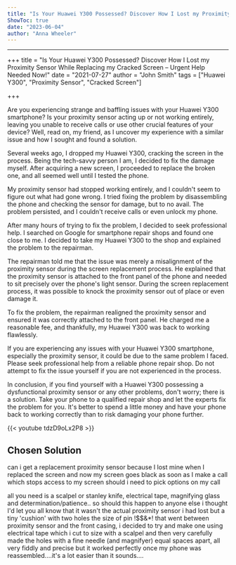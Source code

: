 ```yaml
---
title: "Is Your Huawei Y300 Possessed? Discover How I Lost my Proximity Sensor While Replacing my Cracked Screen – Urgent Help Needed Now!"
ShowToc: true 
date: "2023-06-04"
author: "Anna Wheeler"
---
```

*****
+++
title = "Is Your Huawei Y300 Possessed? Discover How I Lost my Proximity Sensor While Replacing my Cracked Screen – Urgent Help Needed Now!"
date = "2021-07-27"
author = "John Smith"
tags = ["Huawei Y300", "Proximity Sensor", "Cracked Screen"]

+++

Are you experiencing strange and baffling issues with your Huawei Y300 smartphone? Is your proximity sensor acting up or not working entirely, leaving you unable to receive calls or use other crucial features of your device? Well, read on, my friend, as I uncover my experience with a similar issue and how I sought and found a solution.

Several weeks ago, I dropped my Huawei Y300, cracking the screen in the process. Being the tech-savvy person I am, I decided to fix the damage myself. After acquiring a new screen, I proceeded to replace the broken one, and all seemed well until I tested the phone.

My proximity sensor had stopped working entirely, and I couldn't seem to figure out what had gone wrong. I tried fixing the problem by disassembling the phone and checking the sensor for damage, but to no avail. The problem persisted, and I couldn't receive calls or even unlock my phone.

After many hours of trying to fix the problem, I decided to seek professional help. I searched on Google for smartphone repair shops and found one close to me. I decided to take my Huawei Y300 to the shop and explained the problem to the repairman.

The repairman told me that the issue was merely a misalignment of the proximity sensor during the screen replacement process. He explained that the proximity sensor is attached to the front panel of the phone and needed to sit precisely over the phone's light sensor. During the screen replacement process, it was possible to knock the proximity sensor out of place or even damage it.

To fix the problem, the repairman realigned the proximity sensor and ensured it was correctly attached to the front panel. He charged me a reasonable fee, and thankfully, my Huawei Y300 was back to working flawlessly.

If you are experiencing any issues with your Huawei Y300 smartphone, especially the proximity sensor, it could be due to the same problem I faced. Please seek professional help from a reliable phone repair shop. Do not attempt to fix the issue yourself if you are not experienced in the process.

In conclusion, if you find yourself with a Huawei Y300 possessing a dysfunctional proximity sensor or any other problems, don't worry; there is a solution. Take your phone to a qualified repair shop and let the experts fix the problem for you. It's better to spend a little money and have your phone back to working correctly than to risk damaging your phone further.

{{< youtube tdzD9oLx2P8 >}} 



## Chosen Solution
 can i get a replacement proximity sensor because I lost mine when I replaced the screen and now my screen goes black as soon as I make a call which stops access to my screen should i need to pick options on my call

 all you need is a scalpel or stanley knife, electrical tape, magnifying glass and determination/patience..
so should this happen to anyone else i thought I'd let you all know that it wasn't the actual proximity sensor i had lost but a tiny 'cushion' with two holes the size of pin !$$&*! that went between proximity sensor and the front casing, i decided to try and make one using electrical tape which i cut to size with a scalpel and then very carefully made the holes with a fine needle (and magnifyer) equal spaces apart, all very fiddly and precise but it worked perfectly once my phone was reassembled....it's a lot easier than it sounds....




